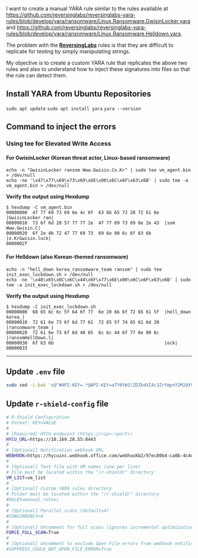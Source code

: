I want to create a manual YARA rule similar to the rules available at https://github.com/reversinglabs/reversinglabs-yara-rules/blob/develop/yara/ransomware/Linux.Ransomware.GwisinLocker.yara and https://github.com/reversinglabs/reversinglabs-yara-rules/blob/develop/yara/ransomware/Linux.Ransomware.Helldown.yara.

The problem with the **[ReversingLabs](https://github.com/reversinglabs/reversinglabs-yara-rules)** rules is that they are difficult to replicate for testing by simply manipulating strings.

My objective is to create a custom YARA rule that replicates the above two rules and also to understand how to inject these signatures into files so that the rule can detect them.

## Install YARA from Ubuntu Repositories
`sudo apt update`
`sudo apt install yara`
`yara --version`

## Command to inject the errors
### Using tee for Elevated Write Access
#### For GwisinLocker (Korean threat actor, Linux-based ransomware)
```
echo -n "GwisinLocker ransom Www.Gwisin.Co.Kr" | sudo tee vm_agent.bin > /dev/null
echo -ne '\x47\x77\x69\x73\x69\x6E\x00\x6C\x6F\x63\x6B' | sudo tee -a vm_agent.bin > /dev/null
```

**Verify the output using Hexdump**
```
$ hexdump -C vm_agent.bin
00000000  47 77 69 73 69 6e 4c 6f  63 6b 65 72 20 72 61 6e  |GwisinLocker ran|
00000010  73 6f 6d 20 57 77 77 2e  47 77 69 73 69 6e 2e 43  |som Www.Gwisin.C|
00000020  6f 2e 4b 72 47 77 69 73  69 6e 00 6c 6f 63 6b     |o.KrGwisin.lock|
0000002f
```


#### For Helldown (also Korean-themed ransomware)

```
echo -n "hell_down korea_ransomware_team ransom" | sudo tee init_exec_lockdown.sh > /dev/null
echo -ne '\x48\x65\x6C\x6C\x44\x6F\x77\x6E\x00\x6C\x6F\x63\x6B' | sudo tee -a init_exec_lockdown.sh > /dev/null
```

**Verify the output using Hexdump**
```
$ hexdump -C init_exec_lockdown.sh
00000000  68 65 6c 6c 5f 64 6f 77  6e 20 6b 6f 72 65 61 5f  |hell_down korea_|
00000010  72 61 6e 73 6f 6d 77 61  72 65 5f 74 65 61 6d 20  |ransomware_team |
00000020  72 61 6e 73 6f 6d 48 65  6c 6c 44 6f 77 6e 00 6c  |ransomHellDown.l|
00000030  6f 63 6b                                          |ock|
00000033
```
***
## Update `.env` file
```bash
sudo sed -i.bak 's@^#API-KEY=.*@API-KEY=aTY0YW1lZDZkdXI4c3ZrYmpnY2M2dXV0ajNrYg==@' /r-shield/.env
```

## Update `r-shield-config` file

```bash
# R-Shield Configuration
# Format: KEY=VALUE
#
# [Required] HYCU endpoint (https://<ip>:<port>)
HYCU_URL=https://10.169.28.55:8443
#
# [Optional] Notification webhook URL
WEBHOOK=https://hycuinc.webhook.office.com/webhookb2/97ec80b4-ca0b-4c4d-a138-365bddaa4f46@a2bad164-be70-4a5f-9b9b-cd882b76486c/IncomingWebhook/2ac4217871a4409b91be6a148e932a39/0c58bb82-5185-4260-835d-003e3f0bfe93/V26kL49By0wAVGylZSRivBDI_UBq67gSnHvPSUf8Vr8gQ1
#
# [Optional] Text file with VM names (one per line)
# File must be located within the "/r-shield/" directory
VM_LIST=vm_list
#
# [Optional] Custom YARA rules directory
# Folder must be located within the "/r-shield/" directory
#RULES=manual_rules/
#
# [Optional] Parallel scans (default=4)
#CONCURRENCY=4
#
# [Optional] Uncomment for full scans (ignores incremental optimizations)
FORCE_FULL_SCAN=True
#
# [Optional] Uncomment to exclude Open File errors from webhook notifications
#SUPPRESS_COULD_NOT_OPEN_FILE_ERROR=True
```
